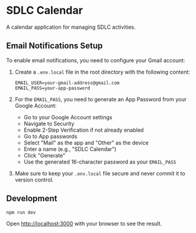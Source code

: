 # SDLC Calendar

A calendar application for managing SDLC activities.

## Email Notifications Setup

To enable email notifications, you need to configure your Gmail account:

1. Create a `.env.local` file in the root directory with the following content:
   ```
   EMAIL_USER=your-gmail-address@gmail.com
   EMAIL_PASS=your-app-password
   ```

2. For the `EMAIL_PASS`, you need to generate an App Password from your Google Account:
   - Go to your Google Account settings
   - Navigate to Security
   - Enable 2-Step Verification if not already enabled
   - Go to App passwords
   - Select "Mail" as the app and "Other" as the device
   - Enter a name (e.g., "SDLC Calendar")
   - Click "Generate"
   - Use the generated 16-character password as your `EMAIL_PASS`

3. Make sure to keep your `.env.local` file secure and never commit it to version control.

## Development

```bash
npm run dev
```

Open [http://localhost:3000](http://localhost:3000) with your browser to see the result.